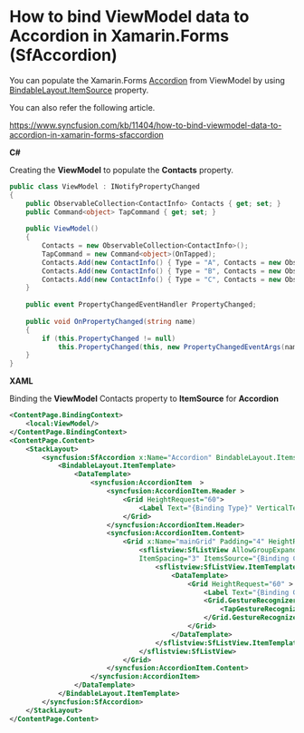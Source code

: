 # How to bind ViewModel data to Accordion in Xamarin.Forms (SfAccordion)

You can populate the Xamarin.Forms [Accordion](https://help.syncfusion.com/xamarin/accordion/getting-started?) from ViewModel by using [BindableLayout.ItemSource](https://help.syncfusion.com/xamarin/accordion/bindablelayout?) property.

You can also refer the following article.

https://www.syncfusion.com/kb/11404/how-to-bind-viewmodel-data-to-accordion-in-xamarin-forms-sfaccordion 

**C#**

Creating the **ViewModel** to populate the **Contacts** property.
``` c#
public class ViewModel : INotifyPropertyChanged
{
    public ObservableCollection<ContactInfo> Contacts { get; set; }
    public Command<object> TapCommand { get; set; }
 
    public ViewModel()
    {
        Contacts = new ObservableCollection<ContactInfo>();
        TapCommand = new Command<object>(OnTapped);
        Contacts.Add(new ContactInfo() { Type = "A", Contacts = new ObservableCollection<Contact>() { new Contact() { ContactName = "Adam" }, new Contact { ContactName = "Aaron" } } });
        Contacts.Add(new ContactInfo() { Type = "B", Contacts = new ObservableCollection<Contact>() { new Contact() { ContactName = "Bolt" }, new Contact { ContactName = "Bush" } } });
        Contacts.Add(new ContactInfo() { Type = "C", Contacts = new ObservableCollection<Contact>() { new Contact() { ContactName = "Clark" }, new Contact { ContactName = "Clara" } } });
    }
 
    public event PropertyChangedEventHandler PropertyChanged;
 
    public void OnPropertyChanged(string name)
    {
        if (this.PropertyChanged != null)
            this.PropertyChanged(this, new PropertyChangedEventArgs(name));
    }
}
```
**XAML**

Binding the **ViewModel** Contacts property to **ItemSource** for **Accordion**
``` xml
<ContentPage.BindingContext>
    <local:ViewModel/>
</ContentPage.BindingContext>
<ContentPage.Content>
    <StackLayout>
        <syncfusion:SfAccordion x:Name="Accordion" BindableLayout.ItemsSource="{Binding Contacts}" ExpandMode="SingleOrNone" >
            <BindableLayout.ItemTemplate>
                <DataTemplate>
                    <syncfusion:AccordionItem  >
                        <syncfusion:AccordionItem.Header >
                            <Grid HeightRequest="60">
                                <Label Text="{Binding Type}" VerticalTextAlignment="Center" HorizontalTextAlignment="Center"/>
                            </Grid>
                        </syncfusion:AccordionItem.Header>
                        <syncfusion:AccordionItem.Content>
                            <Grid x:Name="mainGrid" Padding="4" HeightRequest="135" >
                                <sflistview:SfListView AllowGroupExpandCollapse="True" IsScrollingEnabled="False" x:Name="listView" IsScrollBarVisible="False" AutoFitMode="DynamicHeight"
                                ItemSpacing="3" ItemsSource="{Binding Contacts}" >
                                    <sflistview:SfListView.ItemTemplate>
                                        <DataTemplate>
                                            <Grid HeightRequest="60" >
                                                <Label Text="{Binding ContactName}"/>
                                                <Grid.GestureRecognizers>
                                                    <TapGestureRecognizer Command="{Binding Path=BindingContext.TapCommand, Source={x:Reference Accordion}}" CommandParameter="{Binding .}" />
                                                </Grid.GestureRecognizers>
                                            </Grid>
                                        </DataTemplate>
                                    </sflistview:SfListView.ItemTemplate>
                                </sflistview:SfListView>
                            </Grid>
                        </syncfusion:AccordionItem.Content>
                    </syncfusion:AccordionItem>
                </DataTemplate>
            </BindableLayout.ItemTemplate>
        </syncfusion:SfAccordion>
    </StackLayout>
</ContentPage.Content>
```
